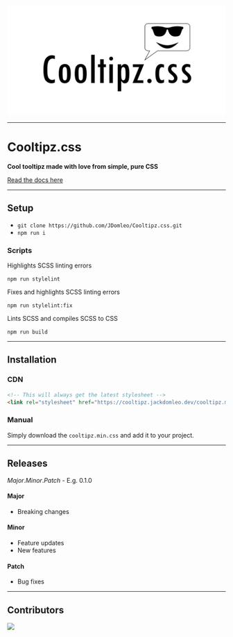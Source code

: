 ![Cooltipz.css](./logo.png)

---

# Cooltipz.css

**Cool tooltipz made with love from simple, pure CSS**

[Read the docs here](https://cooltipz.jackdomleo.dev)

---

## Setup

- `git clone https://github.com/JDomleo/Cooltipz.css.git`
- `npm run i`

### Scripts

Highlights SCSS linting errors
```
npm run stylelint
```

Fixes and highlights SCSS linting errors
```
npm run stylelint:fix
```

Lints SCSS and compiles SCSS to CSS
```
npm run build
```

---

## Installation

### CDN

```html
<!-- This will always get the latest stylesheet -->
<link rel="stylesheet" href="https://cooltipz.jackdomleo.dev/cooltipz.min.css" />>
```

### Manual

Simply download the `cooltipz.min.css` and add it to your project.

---

## Releases

_Major_._Minor_._Patch_ - E.g. 0.1.0

#### Major
- Breaking changes

#### Minor
- Feature updates
- New features

#### Patch
- Bug fixes

---

## Contributors

<a href="https://github.com/JDomleo/Cooltipz.css/graphs/contributors">
  <img src="https://contributors-img.web.app/image?repo=JDomleo/Cooltipz.css" />
</a>